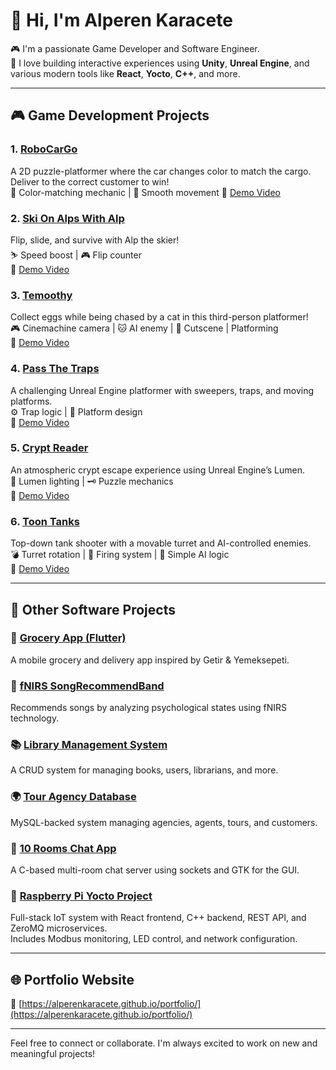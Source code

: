 # 👋 Hi, I'm Alperen Karacete

🎮 I'm a passionate Game Developer and Software Engineer.  
🚀 I love building interactive experiences using **Unity**, **Unreal Engine**, and various modern tools like **React**, **Yocto**, **C++**, and more.

---

## 🎮 Game Development Projects

### 1. [RoboCarGo](https://github.com/alperenkaracete/RoboCarGo)
A 2D puzzle-platformer where the car changes color to match the cargo. Deliver to the correct customer to win!  
🧠 Color-matching mechanic | 🚗 Smooth movement 
🎥 [Demo Video](https://youtu.be/qBhOFV2i1EM)

### 2. [Ski On Alps With Alp](https://github.com/alperenkaracete/SkiOnAlpsWithAlp)
Flip, slide, and survive with Alp the skier!  
⛷️ Speed boost | 🎮 Flip counter  
🎥 [Demo Video](https://youtu.be/xDD4X4ph7BU)

### 3. [Temoothy](https://github.com/alperenkaracete/Temoothy)  
Collect eggs while being chased by a cat in this third-person platformer!  
🎮 Cinemachine camera | 🐱 AI enemy | 🧩 Cutscene | Platforming  
🎥 [Demo Video](https://youtu.be/ERTocbTElkI)

### 4. [Pass The Traps](https://github.com/alperenkaracete/PassTheTraps)  
A challenging Unreal Engine platformer with sweepers, traps, and moving platforms.  
⚙️ Trap logic | 🧠 Platform design  
🎥 [Demo Video](https://youtu.be/vn-8WVN9tgU)

### 5. [Crypt Reader](https://github.com/alperenkaracete/CryptReader)  
An atmospheric crypt escape experience using Unreal Engine’s Lumen.  
🔦 Lumen lighting | 🗝️ Puzzle mechanics  
🎥 [Demo Video](https://youtu.be/BUbo8KFFhXU)

### 6. [Toon Tanks](https://github.com/alperenkaracete/ToonTanks)  
Top-down tank shooter with a movable turret and AI-controlled enemies.  
💣 Turret rotation | 🎯 Firing system | 🤖 Simple AI logic  
🎥 [Demo Video](https://youtu.be/7-qy89zQzUs)

---

## 💼 Other Software Projects

### 🛒 [Grocery App (Flutter)](https://github.com/alperenkaracete/GroceryApp)
A mobile grocery and delivery app inspired by Getir & Yemeksepeti.

### 🎵 [fNIRS SongRecommendBand](https://github.com/alperenkaracete/REDSTONE)
Recommends songs by analyzing psychological states using fNIRS technology.

### 📚 [Library Management System](https://github.com/alperenkaracete/LibraryManagementSystem)
A CRUD system for managing books, users, librarians, and more.

### 🌍 [Tour Agency Database](https://github.com/alperenkaracete/GTU-CSE-Homeworks/tree/main/CSE-414%20Database/Database%20Tour%20Agency%20Project%20-SQL%20Files-Interface-Report)
MySQL-backed system managing agencies, agents, tours, and customers.

### 💬 [10 Rooms Chat App](https://github.com/alperenkaracete/CSE-472-Chat-Room-Project)
A C-based multi-room chat server using sockets and GTK for the GUI.

### 🍓 [Raspberry Pi Yocto Project](https://github.com/alperenkaracete/Raspberry-Yocto-Project)
Full-stack IoT system with React frontend, C++ backend, REST API, and ZeroMQ microservices.  
Includes Modbus monitoring, LED control, and network configuration.

---

## 🌐 Portfolio Website
🔗 [https://alperenkaracete.github.io/portfolio/](https://alperenkaracete.github.io/portfolio/)

---

Feel free to connect or collaborate. I'm always excited to work on new and meaningful projects!
